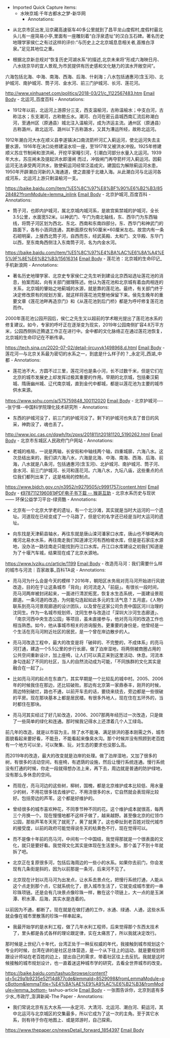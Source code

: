 - Imported Quick Capture items:
    - 水映京城:千年古都水之梦-新华网
        - Annotations:

* 从北京市区出发,沿京藏高速驱车40多公里就到了昌平龙山度假村,度假村最北头儿有一座简易小亭,里面有一座雕刻着“白浮泉遗址”的汉白玉石碑。著名历史地理学家侯仁之有过这样的评价:“与历史上之北京城息息相关者,首推白浮泉。”足见其地位之重。

* 根据北京新总规对“恢复历史河湖水系”的描述,北京未来将“形成六海映日月、八水绕京华的宜人景观,为市民提供有历史感和文化魅力的滨水开敞空间”。

六海包括北海、中海、南海、西海、后海、什刹海；八水包括通惠河(含玉河)、北护城河、南护城河、筒子河、金水河、前三门护城河、长河、莲花河。

http://www.xinhuanet.com/politics/2018-03/21/c_1122567483.htm [Email Body](https://files.todoist.com/6Urpa0WyC20tUqUriEAKm3TRI0SW22-V8rAdT7WPNz2swUWNGRyFi9MobhcPdsG_/by/21878347/as/file.html)
    - 北运河_百度百科
        - Annotations:

* 1912年以前，北运河上游原分三支，西支温榆河，古称温榆水；中支白河，古称沽水；东支潮河，古称鲍丘水。潮河、白河在密云县城西南汇流后称潮白河，至通州区（原通县）城北注入温榆河，成为济运主流。通州区（原通县）古称潞州，故北运河、潞州以下古称潞水，又其为漕运所经，故称北运河。

1912年潮白河大水在顺义县李遂镇决口南流箭杆河汇入蓟运河，使北运河失去主要水源，1916年在决口处修建滚水坝一座，至1917年又被洪水冲毁。1925年修建顺义苏庄节制闸和泄洪闸，开挖平家疃引河，引潮白河部分水量入北运河。1939年大水，苏庄闸未及提起洪水即漫闸
而过，冲毁闸门再夺箭杆河入蓟运河。因蓟运河无法承受两河洪水，致使蓟运河经常泛滥成灾。建国后为解除蓟运河水患，1950年开辟潮白河新的入海通道，使之直接于北塘入海。从此潮白河与北运河各成河系，北运河上游只剩温榆河一支。



https://baike.baidu.com/item/%E5%8C%97%E8%BF%90%E6%B2%B3/8528482?fromModule=lemma_inlink [Email Body](https://files.todoist.com/3ibZH1jAm_i-HaTJpHeK1dhtl-upJb6l3xHKme6hB4x3UZVJdRRNwYFclkj7ckOA/by/21878347/as/file.html)
    - 北京护城河_百度百科
        - Annotations:

* 筒子河，也即内护城河，属北京城内城河系，是故宫紫禁城的护城河，全长3.5公里，水面宽52米。以神武门、午门为南北轴线，东、西华门为东西轴线，将筒子河区划为西北、东北、西南和东南四部分。东、西华门和神武门的路面下，各有小涵洞连通，其断面原仅有50厘米×60厘米左右。故宫内有一条石砌明渠，上接西北筒子河，自西而东，经武英殿、太和门、文华殿、东华门以西，至东南角西侧注入东南筒子河，名为内金水河。



https://baike.baidu.com/item/%E5%8C%97%E4%BA%AC%E6%8A%A4%E5%9F%8E%E6%B2%B3/15616314 [Email Body](https://files.todoist.com/Ha4r7TYFVQvE3YJ6AND_FPnjth8KgZencLhK5KXiyJBlIEEHL0VrU78zAzGd8R81/by/21878347/as/file.html)
    - 莲花池：北京城的生命印记_手机新浪网
        - Annotations:

* 著名历史地理学家、北京史专家侯仁之先生听到建设北京西站选址莲花池的消息，拍案而起，向有关部门据理陈述。他认为莲花池和北京城有着血肉相连的关系，北京城的肇始之地蓟城的水源，就是靠的莲花池。最终，有关部门终于决定修改原有的规划方案，就这样将莲花池完整地保留下来。侯先生晚年的重要文章《莲花池畔再造京门》和《从莲花池到后门桥》都是为呼吁修复莲花池而作。

2000年莲花池公园开园后，侯仁之先生又以超前的学术眼光提出了莲花池水系的修复建议。如今，专家的呼吁正在逐渐变为现实，2019年公园南侧扩容4.8万平方米，公园西侧拆迁腾退工作正在进行中。金中都的文化脉络正在通过莲花池恢复，北京城的生命印记在不断传承。



https://tech.sina.cn/2020-07-02/detail-iircuyvk1498968.d.html [Email Body](https://files.todoist.com/G3IwtiBCh7ykXnvuP_Qw1CPRaXZ5CywSJcIEU2TYTjWkGO3G2UqB_EOihycHEfOD/by/21878347/as/file.html)
    - 莲花河—与北京关系最为密切的水系之一，到底是什么样子的？_永定河_西湖_中都
        - Annotations:

* 莲花池不大，方圆不过三里，莲花河也是条小河，长不过数千米，但是它们在北京的城市发展史上却发挥过极其重要的作用。早期的北京城，包括秦汉蓟城、隋唐幽州城、辽代南京城，直到金代中都城，都是以莲花池为主要的城市供水来源。



https://www.sohu.com/a/575759848_100112020 [Email Body](https://files.todoist.com/40bfiFdecKPazo70BZTKiWPu2E9rTsx21V2t0hQRgU2Pc15lc5clHnCs89kmTf_B/by/21878347/as/file.html)
    - 北京护城河----张宁怿--中国科学院理化技术研究所
        - Annotations:

* 东西的护城河没了，前三门的护城河没了。剩下的护城河也失去了昔日的风采，神韵没了，魂也丢了。



http://www.ipc.cas.cn/dqwh/ltx/zpxs/201811/t20181120_5190262.html [Email Body](https://files.todoist.com/ldTM0L4F2Xy7G5d1g-AvrnnNSmEGDy9gO6ffeBH6k-KUCvftLjmLRV58W1br1S-1/by/21878347/as/file.html)
    - 北京市东城区人民政府门户网站
        - Annotations:

* 老城的格局，一说是两轴，长安街和中轴线两个轴，四重城廓，六海八水。这次总结出来的，我们讲六海八水，六海是北海、中海、南海、西海、后海、前海，八水就是八条河，包括通惠河(含玉河)、北护城河、南护城河、筒子河、金水河、前三门护城河、长河和莲花河。六海八水，九坛八庙，这些重点的点位我们都列出来了，这是格局的控制点。



https://www.bjdch.gov.cn/n3952/n9279505/c9991757/content.html [Email Body](https://files.todoist.com/85_Gl3OFlLVedClFUG1ILL8o8ojL0GLKDyZgsn3bs2SMVj2sGKrwDvYlB4y_Nf6p/by/21878347/as/file.html)
    - [《9787112196081》PDF电子书下载 -- 猴哥互助](https://tampermonkey.getpdfnow.com/?key=9787112196081)
    - 北京水系历史与现状 —— 环保公益学习平台-绿资酷
        - Annotations:

* 北京有一个北京大学老的遗址，有一个北沙滩，其实就是当时大运河的一个遗址。河道现在已经变成了一个马路了，但是它的名字还已经是当时大运河的遗址。

* 向东找是天津蓟县轴水，再往东就是唐山滦河潘家口水库，唐山也不够喝再向难河北易水水系，再往南走我们知道滹沱河有西柏坡水库，但是是石家庄水源地，没办法一路往南走只能找到丹江口水库。丹江口水库建设之初我们知道是为了十堰汽车城，结果现在成了北京水源地。



https://www.lvziku.cn/article/1199 [Email Body](https://files.todoist.com/q4RTWnoi5s8_s0cqNDT3ZUfQPmzAq1m4uNYDu1Ns0kDBxcUuQl_mbHybo3eFBGTW/by/21878347/as/file.html)
    - 改造亮马河：我们需要什么样的城市与河流｜百家故事_百科TA说
        - Annotations:

* 亮马河为什么会是今天的模样？2016年，朝阳区水务局对亮马河开始进行风貌改造，目的在于让这条城市「背向」的河流走入「前庭」。有很长一段时间，亮马河两岸被封闭起来，一面进行清淤拓宽，恢复水生态系统，一面建设景观廊道。一条河道的改造，为何能勾连起如此多元的生活气息？五月底，《人物》联系到亮马河景观廊道的设计团队，以及曾在这家公司负责中国区河川治理的沈同生。作为一名城市规划师，沈同生参与改造过「深圳大沙河生态廊道」、「南京河西中央生态公园」等项目，虽未直接参与，他对亮马河的改造工作也相当熟悉。如今，他从事城市相关的咨询服务。更重要的身份是，他曾经是一个生活在亮马河附近社区的居民，是一个曾在岸边散步的人。

* 亮马河改造工程中，最大的改变是将「破碎的、不完整的，不成体系」的亮马河打通，建造一个5.5公里的步行长廊，做了泊岸湿地，将两侧被商圈占用的公共空间重新设计，加上座椅，让人们可以真正来到这里活动、休息。河流本身勾连起了不同的社区，当人的自然流动成为可能，「不同族群的文化其实是融合在一起了」。

* 比如亮马河的起点在东直门，其实早期是一个比较乱的城中村。2005、2006年的时候我住在那边，还比较破败。那边有北京第一家鼎泰丰，刚开的时候，周边特别破烂，路也不通，以前开车去的话，要绕来绕去，旁边都是一些很破的平房。现在那块基本上都是居民楼。有很多外地人，现在住在五环外的，当时都住在那块。

* 亮马河其实经过了好几轮改造，2006、2007那两年经历过一次改造，只是做了一些简单的绿化和连通。那时候我记得水上还漂着几个人工绿岛。

前几年的改造，就是以市容为主。除了水不能淹、满足排洪的基本刚需之外，城市面貌看起来要好看，不能丑，不能看起来像臭水沟。那个时候并没有照顾到老百姓有一个地方可以坐，可以聚集、玩，对生态的要求也没那么高。

而2019年的改造，最大的改变就是泊岸的处理。做了泊岸湿地，又加了很多的树，有很多的活动空间，有座椅，有遮荫的设施，然后让慢行系统连通。慢行系统没有打通的时候，你走一段就得想办法上来，再下去，周边就是普通的防护绿地，没有那么多休息的空间。

* 而现在，亮马河边的这些树，柳树，国槐，都是北京维护成本比较低、用水量少的树，不用花很多钱去维护它，不用浇很多的水，它自然就会表现得比较好。包括旁边的芦苇，这个都是好维护的。

* 曾经很多的城市喜欢种花，不同季节种不同的花。这个维护成本就很高，每两三个月换一个。现在慢慢地都不这样子做了，越来越野。甚至像北京的红领巾公园，那些芦苇冬天死了就死了，黄了就黄了。这也牵扯到老百姓对现代城市的接受度，以前的政府可能觉得说冬天的枯黄色不行，现在觉得可以。

* 而不是像十年前的亮马河，中间有一个中国结，我觉得那就是一个很表面的文化，就只是要好看。我觉得文化其实是体现在生活里头。那个盖了不到十年就拆了吧。

* 北京正在复原很多河，包括后海周边的一些小的水系。如果你去前门，你会发现有几条街是斜的，因为以前那是一条河，后来河不见了。

* 北京现在计划以亮马河为出发点，让水系去景点化，把慢行系统打通，人能从这个点走到那个点，它就系统化了，嵌入城市生活了，它就变成城市里的一串珍珠项链。还是会有几块景点像珍珠一样，散在这个项链上，大一点的是玉渊潭、积水潭、后海，其实水是连着的。

以前因为不通，都断了。现在就是在做打通的工作，水通、绿通、人通，这些水系就会像在城市里散落的珍珠一样串起来。

* 我最开始学的是水利工程，做了几年水利工程师，后来觉得那个东西太技术了，里头都是各式各样的理论跟定律，实在太痛苦了，所以我就决定改行。

那时候是上世纪八十年代，台湾正处于一种反权威的年代，我接触到城市规划这个专业的时候，台湾在讲的是社区总体营造，是一个从下往上的运动，就是要规划师跟设计师站在老百姓的边上，提出自己的需求，带着社区往上去反抗。我就是这时候接触的城市规划设计，也一直着迷这种城市学的研究，去看全世界城市的改变。



https://baike.baidu.com/tashuo/browse/content?id=5c29a1b9235e52f14d877cde&lemmaId=8529098&fromLemmaModule=pcBottom&lemmaTitle=%E4%BA%AE%E9%A9%AC%E6%B2%B3&fromModule=lemma_bottom-
tashuo-article [Email Body](https://files.todoist.com/aOBDwEh2i8pFPprwcV_tWFdcuTnRoQRyGF_l3Qy_Sx1lAHzwbJjUzKboi7xQJ9Am/by/21878347/as/file.html)
    - 一张图告诉你，北京到底有多少水_市政厅_澎湃新闻-The Paper
        - Annotations:

* 我们常说北京有五大水系——永定河、大清河、北运河、潮白河、蓟运河，其中北运河与北京城区的交集最多，所以它成为了这一次的主角。至于其它水系，则有待于你在地图上、或是郊游时，自己探索。



https://www.thepaper.cn/newsDetail_forward_1854397 [Email Body](https://files.todoist.com/AsY236QnhR6bWukPj2FhlbuJmWJC3Z66yJimMym2EzEGn87j2-CG32W1HK0tHLQK/by/21878347/as/file.html)
